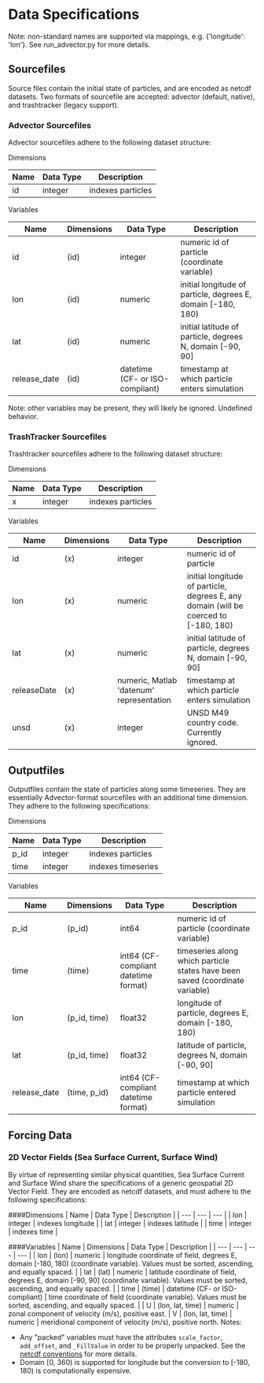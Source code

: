 # Data Specifications
Note: non-standard names are supported via mappings, e.g. {'longitude': 'lon'}.  See run_advector.py for more details.
## Sourcefiles
Source files contain the initial state of particles, and are encoded as netcdf datasets.  Two formats of sourcefile are accepted: advector (default, native), and trashtracker (legacy support).

### Advector Sourcefiles
Advector sourcefiles adhere to the following dataset structure:

Dimensions

| Name | Data Type | Description |
| --- | --- | --- |
| id | integer | indexes particles |

Variables

| Name | Dimensions | Data Type | Description |
| --- | --- | --- | --- |
| id | (id) | integer | numeric id of particle (coordinate variable) |
| lon | (id) | numeric | initial longitude of particle, degrees E, domain [-180, 180) |
| lat | (id) | numeric | initial latitude of particle, degrees N, domain [-90, 90] |
| release_date | (id) | datetime (CF- or ISO-compliant) | timestamp at which particle enters simulation |
Note: other variables may be present, they will likely be ignored.  Undefined behavior.
### TrashTracker Sourcefiles
Trashtracker sourcefiles adhere to the following dataset structure:

Dimensions

| Name | Data Type | Description |
| --- | --- | --- |
| x | integer | indexes particles |

Variables

| Name | Dimensions | Data Type | Description |
| --- | --- | --- | --- |
| id | (x) | integer | numeric id of particle |
| lon | (x) | numeric | initial longitude of particle, degrees E, any domain (will be coerced to [-180, 180) |
| lat | (x) | numeric | initial latitude of particle, degrees N, domain [-90, 90] |
| releaseDate | (x) | numeric, Matlab 'datenum' representation | timestamp at which particle enters simulation |
| unsd | (x) | integer | UNSD M49 country code.  Currently ignored. |
## Outputfiles
Outputfiles contain the state of particles along some timeseries.  They are essentially Advector-format sourcefiles with an additional time dimension.  They adhere to the following specifications:

Dimensions

| Name | Data Type | Description |
| --- | --- | --- |
| p_id | integer | indexes particles |
| time | integer | indexes timeseries |

Variables

| Name | Dimensions | Data Type | Description |
| --- | --- | --- | --- |
| p_id | (p_id) | int64 | numeric id of particle (coordinate variable) |
| time | (time) | int64 (CF-compliant datetime format) | timeseries along which particle states have been saved (coordinate variable) |
| lon | (p_id, time) | float32 | longitude of particle, degrees E, domain [-180, 180) |
| lat | (p_id, time) | float32 | latitude of particle, degrees N, domain [-90, 90] |
| release_date | (time, p_id) | int64 (CF-compliant datetime format) | timestamp at which particle entered simulation |

## Forcing Data
### 2D Vector Fields (Sea Surface Current, Surface Wind)
By virtue of representing similar physical quantities, Sea Surface Current and Surface Wind share the specifications of a generic geospatial 2D Vector Field.  They are encoded as netcdf datasets, and must adhere to the following specifications:

####Dimensions
| Name | Data Type | Description |
| --- | --- | --- |
| lon | integer | indexes longitude |
| lat | integer | indexes latitude |
| time | integer | indexes time |

####Variables
| Name | Dimensions | Data Type | Description |
| --- | --- | --- | --- |
| lon | (lon) | numeric | longitude coordinate of field, degrees E, domain [-180, 180) (coordinate variable).  Values must be sorted, ascending, and equally spaced. |
| lat | (lat) | numeric | latitude coordinate of field, degrees E, domain [-90, 90] (coordinate variable).  Values must be sorted, ascending, and equally spaced. |
| time | (time) | datetime (CF- or ISO-compliant) | time coordinate of field (coordinate variable). Values must be sorted, ascending, and equally spaced. |
| U | (lon, lat, time) | numeric | zonal component of velocity (m/s), positive east.
| V | (lon, lat, time) | numeric | meridional component of velocity (m/s), positive north.
Notes:
* Any "packed" variables must have the attributes `scale_factor`, `add_offset`, and `_FillValue` in order to be properly unpacked.  See the [netcdf conventions](https://www.unidata.ucar.edu/software/netcdf/docs/attribute_conventions.html) for more details.
* Domain [0, 360) is supported for longitude but the conversion to [-180, 180) is computationally expensive.
